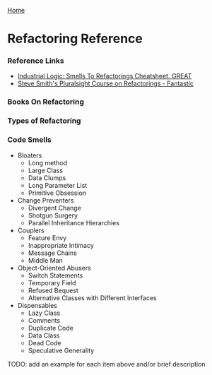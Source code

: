 [Home](../)

# Refactoring Reference

### Reference Links

- [Industrial Logic: Smells To Refactorings Cheatsheet. GREAT](https://www.industriallogic.com/blog/smells-to-refactorings-cheatsheet/)
- [Steve Smith's Pluralsight Course on Refactorings - Fantastic](https://www.pluralsight.com/courses/refactoring-fundamentals)

### Books On Refactoring

### Types of Refactoring

### Code Smells

- Bloaters
  - Long method
  - Large Class
  - Data Clumps
  - Long Parameter List
  - Primitive Obsession
- Change Preventers
  - Divergent Change
  - Shotgun Surgery
  - Parallel Inheritance Hierarchies
- Couplers
  - Feature Envy
  - Inappropriate Intimacy
  - Message Chains
  - Middle Man
- Object-Oriented Abusers
  - Switch Statements
  - Temporary Field
  - Refused Bequest
  - Alternative Classes with Different Interfaces
- Dispensables
  - Lazy Class
  - Comments
  - Duplicate Code
  - Data Class
  - Dead Code
  - Speculative Generality

TODO: add an example for each item above and/or brief description
